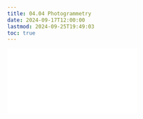 ```yaml
---
title: 04.04 Photogrammetry
date: 2024-09-17T12:00:00
lastmod: 2024-09-25T19:49:03
toc: true
---
```


![Link to included file content](../../../../video/adobe-premiere-pro/replace-clip-with-after-effects-composition-and-undo.md)
